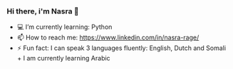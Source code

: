    ### Hi there, i'm Nasra 💜 
- 💻  I’m currently learning: Python  
- 📫 How to reach me: https://www.linkedin.com/in/nasra-rage/
- ⚡ Fun fact: I can speak 3 languages fluently: English, Dutch and Somali + I am currently learning Arabic  



